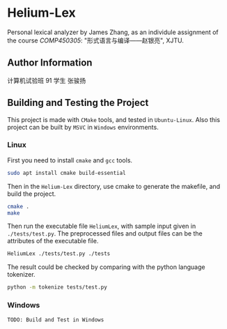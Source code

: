# Helium-Lex

 Personal lexical analyzer by James Zhang, as an individule assignment of the course *COMP450305*: "形式语言与编译——赵银亮", XJTU.



## Author Information

计算机试验班 91 学生 张骏扬



## Building and Testing the Project

This project is made with `CMake` tools, and tested in `Ubuntu-Linux`. Also this project can be built by `MSVC` in `Windows` environments.



### Linux

First you need to install `cmake` and `gcc` tools.

```bash
sudo apt install cmake build-essential
```

Then in the `Helium-Lex` directory, use cmake to generate the makefile, and build the project.

```bash
cmake .
make
```

Then run the executable file `HeliumLex`, with sample input given in `./tests/test.py`. The preprocessed files and output files can be the attributes of the executable file.

```bash
HeliumLex ./tests/test.py ./tests
```



The result could be checked by comparing with the python language tokenizer.

```bash
python -m tokenize tests/test.py
```





### Windows

`TODO: Build and Test in Windows`

